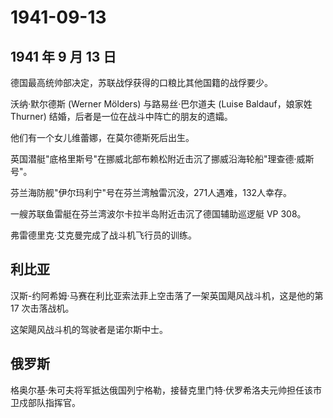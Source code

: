 # 1941-09-13

## 1941 年 9 月 13 日

德国最高统帅部决定，苏联战俘获得的口粮比其他国籍的战俘要少。

沃纳·默尔德斯 (Werner Mölders) 与路易丝·巴尔道夫 (Luise Baldauf，娘家姓
Thurner) 结婚，后者是一位在战斗中阵亡的朋友的遗孀。

他们有一个女儿维蕾娜，在莫尔德斯死后出生。

英国潜艇"底格里斯号"在挪威北部布赖松附近击沉了挪威沿海轮船"理查德·威斯号"。

芬兰海防舰"伊尔玛利宁"号在芬兰湾触雷沉没，271人遇难，132人幸存。

一艘苏联鱼雷艇在芬兰湾波尔卡拉半岛附近击沉了德国辅助巡逻艇 VP 308。

弗雷德里克·艾克曼完成了战斗机飞行员的训练。

## 利比亚

汉斯-约阿希姆·马赛在利比亚索法菲上空击落了一架英国飓风战斗机，这是他的第
17 次击落战机。

这架飓风战斗机的驾驶者是诺尔斯中士。

## 俄罗斯

格奥尔基·朱可夫将军抵达俄国列宁格勒，接替克里门特·伏罗希洛夫元帅担任该市卫戍部队指挥官。

